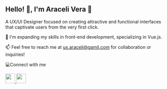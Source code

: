 ## Hello! 👋, I'm Araceli Vera 🌸
A UX/UI Designer focused on creating attractive and functional interfaces that captivate users from the very first click.

🌱 I'm expanding my skills in front-end development, specializing in Vue.js.

📫 Feel free to reach me at ux.araceli@gamil.com for collaboration or inquiries!


💻Connect with me

<a href="https://www.linkedin.com/in/aracelivg/">
    <img src="https://i.pinimg.com/564x/0c/54/79/0c5479e1eeca3d119c2f9bbb90ce80a6.jpg" width="30" />
</a>

<a href="https://www.linkedin.com/in/aracelivg/">
    <img src="hhttps://img.freepik.com/vector-premium/ilustracion-icono-behance-logotipo-aplicacion-behance-icono-redes-sociales_561158-3664.jpg" width="30" />
</a>

